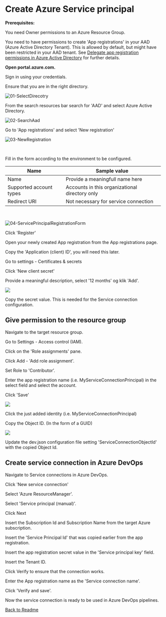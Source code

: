 # Create Azure Service principal

**Prerequisites:**

You need Owner permissions to an Azure Resource Group. 

You need to have permissions to create 'App registrations' in your AAD (Azure Active Directory Tenant). This is allowed by default, but might have been restricted in your AAD tenant. See [Delegate app registration permissions in Azure Active Directory](https://docs.microsoft.com/en-us/azure/active-directory/roles/delegate-app-roles) for further details.

**Open portal.azure.com.**

Sign in using your credentials. 

Ensure that you are in the right directory. 

![01-SelectDirecotry](Images/01-SelectDirecotry.png)

From the search resources bar search for 'AAD' and select Azure Active Directory. 

![02-SearchAad](Images\02-SearchAad.png)

Go to 'App registrations' and select 'New registration'

![03-NewRegistration](Images\03-NewRegistration.png)

<br/>

Fill in the form according to the environment to be configured.

|Name|Sample value|
|-|-|
|Name|Provide a meaningfull name here|
|Supported account types|Accounts in this organizational directory only|
|Redirect URI|Not necessary for service connection|

<br/>

![04-ServicePrincipalRegistrationForm](Images\04-ServicePrincipalRegistrationForm.png)

Click 'Register'

Open your newly created App registration from the App registrations page. 

Copy the 'Application (client) ID', you will need this later. 

Go to settings - Certificates & secrets

Click 'New client secret'

Provide a meaningful description, select '12 months' og klik 'Add'.

![](Images\AddSecret.png)

Copy the secret value. This is needed for the Service connection configuration.

## Give permission to the resource group

Navigate to the target resource group. 

Go to Settings - Access control (IAM). 

Click on the 'Role assignments' pane. 

Click Add - 'Add role assignment'. 

Set Role to 'Contributor'.

Enter the app registration name (i.e. MyServiceConnectionPrincipal) in the select field and select the account. 

Click 'Save'

![](Images\ResourceGroupPermission.png)

Click the just added identity (i.e. MyServiceConnectionPrincipal)

Copy the Object ID. (In the form of a GUID)

![](Images\CopyObjectId.png)

Update the dev.json configuration file setting 'ServiceConnectionObjectId' with the copied Object Id.

## Create service connection in Azure DevOps

Navigate to Service connections in Azure DevOps.

Click 'New service connection' 

Select 'Azure ResourceManager'. 

Select 'Service principal (manual)'.

Click Next

Insert the Subscription Id and Subscription Name from the target Azure subscription. 

Insert the 'Service Principal Id' that was copied earlier from the app registration. 

Insert the app registration secret value in the 'Service principal key' field.

Insert the Tenant ID. 

Click Verify to ensure that the connection works. 

Enter the App registration name as the 'Service connection name'. 

Click 'Verify and save'.

Now the service connection is ready to be used in Azure DevOps pipelines. 

[Back to Readme](../Readme.md)
